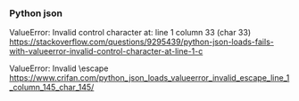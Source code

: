 ### Python json

ValueError: Invalid control character at: line 1 column 33 (char 33)
https://stackoverflow.com/questions/9295439/python-json-loads-fails-with-valueerror-invalid-control-character-at-line-1-c

ValueError: Invalid \escape
https://www.crifan.com/python_json_loads_valueerror_invalid_escape_line_1_column_145_char_145/